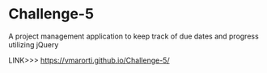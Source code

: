 # Challenge-5
A project management application to keep track of due dates and progress utilizing jQuery

LINK>>> https://vmarorti.github.io/Challenge-5/


